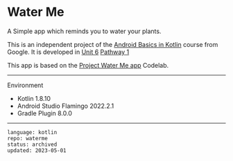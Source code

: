 # Water Me

A Simple app which reminds you to water your plants.

This is an independent project of the [Android Basics in Kotlin] course from Google. It is developed in [Unit 6] [Pathway 1]

This app is based on the [Project Water Me app] Codelab.

[Android Basics in Kotlin]: https://developer.android.com/courses/android-basics-kotlin/course
[Unit 6]: https://developer.android.com/courses/android-basics-kotlin/unit-6
[Pathway 1]: https://developer.android.com/courses/pathways/android-basics-kotlin-unit-6-pathway-1
[Project Water Me app]: https://developer.android.com/codelabs/basic-android-kotlin-training-project-water-me

---

Environment

- Kotlin 1.8.10
- Android Studio Flamingo 2022.2.1
- Gradle Plugin 8.0.0

---

```
language: kotlin
repo: waterme
status: archived
updated: 2023-05-01
```